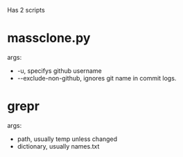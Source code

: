 Has 2 scripts
# massclone.py
args:
- -u, specifys github username
- --exclude-non-github, ignores git name in commit logs.
# grepr
args:
- path, usually temp unless changed
- dictionary, usually names.txt
